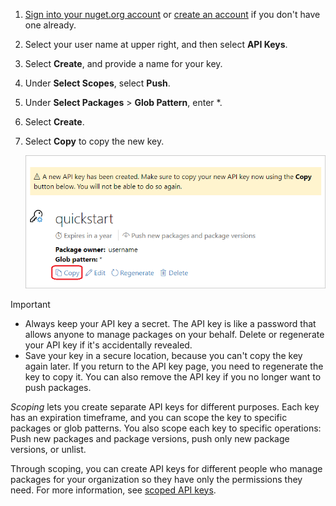 1. [Sign into your nuget.org account](https://www.nuget.org/users/account/LogOn?returnUrl=%2F) or [create an account](../../nuget-org/individual-accounts.md#add-a-new-individual-account) if you don't have one already.

1. Select your user name at upper right, and then select **API Keys**.

1. Select **Create**, and provide a name for your key.

1. Under **Select Scopes**, select **Push**.

1. Under **Select Packages** > **Glob Pattern**, enter \*.

1. Select **Create**.

1. Select **Copy** to copy the new key.

   ![Screenshot that shows the new API key with the Copy link.](../media/QS_Create-02-APIKey.png)

> [!Important]
> - Always keep your API key a secret. The API key is like a password that allows anyone to manage packages on your behalf. Delete or regenerate your API key if it's accidentally revealed.
> - Save your key in a secure location, because you can't copy the key again later. If you return to the API key page, you need to regenerate the key to copy it. You can also remove the API key if you no longer want to push packages.

*Scoping* lets you create separate API keys for different purposes. Each key has an expiration timeframe, and you can scope the key to specific packages or glob patterns. You also scope each key to specific operations: Push new packages and package versions, push only new package versions, or unlist.

Through scoping, you can create API keys for different people who manage packages for your organization so they have only the permissions they need. For more information, see [scoped API keys](../../nuget-org/scoped-api-keys.md).
